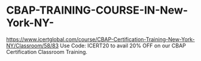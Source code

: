 # CBAP-TRAINING-COURSE-IN-New-York-NY-
https://www.icertglobal.com/course/CBAP-Certification-Training-New-York-NY/Classroom/58/83  Use Code: ICERT20 to avail 20% OFF on our CBAP Certification Classroom Training.

